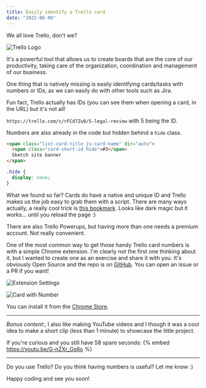 ```yaml
---
title: Easily identify a Trello card
date: "2022-06-06"
---
```


We all love Trello, don't we?

![Trello Logo](https://dev-to-uploads.s3.amazonaws.com/uploads/articles/fwl4kiht99tqrpsxzxd9.png)

It's a powerful tool that allows us to create boards that are the core of our productivity, taking care of the organization, coordination and management of our business.

One thing that is natively missing is easily identifying cards/tasks with numbers or IDs, as we can easily do with other tools such as Jira.

Fun fact, Trello actually has IDs (you can see them when opening a card, in the URL) but it's not all!

`https://trello.com/c/rFCd7Zu0/5-legal-review` with 5 being the ID.

Numbers are also already in the code but hidden behind a `hide` class.

```html
<span class="list-card-title js-card-name" dir="auto">
  <span class="card-short-id hide">#3</span>
  Sketch site banner
</span>
```

```css
.hide {
  display: none;
}
```

What we found so far? Cards do have a native and unique ID and Trello makes us the job easy to grab them with a script. There are many ways actually, a really cool trick is [this bookmark](<http://www.trello.org/bookmarklet.html?name=Show+Card+Numbers&desc=Show+card+numbers+on+the+front+of+the+card&js=(function()%7B$(%22.card-short-id%22).removeClass(%22hide%22)%7D)()>).
Looks like dark magic but it works... until you reload the page :)

There are also Trello Powerups, but having more than one needs a premium account. Not really convenient.

One of the most common way to get those handy Trello card numbers is with a simple Chrome extension. I'm clearly not the first one thinking about it, but I wanted to create one as an exercise and share it with you. It's obviously Open Source and the repo is on [GitHub](https://github.com/Balastrong/trello-card-numbers-plus). You can open an issue or a PR if you want!

![Extension Settings](https://dev-to-uploads.s3.amazonaws.com/uploads/articles/sfcozrf3gh7ch9ho5uiv.png)

![Card with Number](https://dev-to-uploads.s3.amazonaws.com/uploads/articles/fqb2ba7h3mtl9i1t2rf7.png)

You can install it from the [Chrome Store](https://chrome.google.com/webstore/detail/trello-card-numbers-plus/ncibjlmfhjcjnphnpphgphbflpdpliei).

---

_Bonus content_:, I also like making YouTube videos and I though it was a cool idea to make a short clip (less than 1 minute) to showcase the little project.

If you're curious and you still have 58 spare seconds:
{% embed https://youtu.be/G-nZXr_Gs6o %}

---

Do you use Trello? Do you think having numbers is useful? Let me know :)

Happy coding and see you soon!
